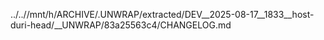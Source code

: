 ../..//mnt/h/ARCHIVE/.UNWRAP/extracted/DEV__2025-08-17__1833__host-duri-head/__UNWRAP/83a25563c4/CHANGELOG.md